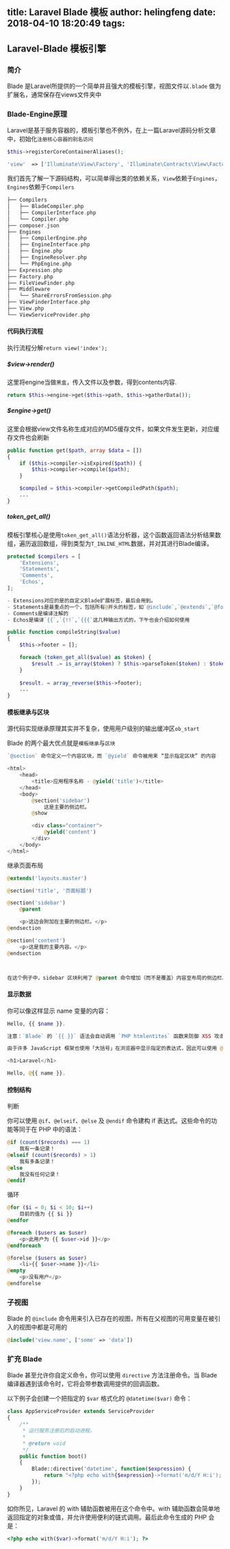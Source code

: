title: Laravel Blade 模板
author: helingfeng
date: 2018-04-10 18:20:49
tags:
---
## Laravel-Blade 模板引擎

### 简介

Blade 是Laravel所提供的一个简单并且强大的模板引擎，视图文件以`.blade` 做为扩展名，通常保存在views文件夹中

### Blade-Engine原理

Laravel是基于服务容器的，模板引擎也不例外，在上一篇Laravel源码分析文章中，初始化`注册核心容器的别名访问`

```php
$this->registerCoreContainerAliases();

'view'  => ['Illuminate\View\Factory', 'Illuminate\Contracts\View\Factory'],
```

我们首先了解一下源码结构，可以简单得出类的依赖关系，`View`依赖于`Engines`，`Engines`依赖于`Compilers`

```php
├── Compilers
│   ├── BladeCompiler.php
│   ├── CompilerInterface.php
│   └── Compiler.php
├── composer.json
├── Engines
│   ├── CompilerEngine.php
│   ├── EngineInterface.php
│   ├── Engine.php
│   ├── EngineResolver.php
│   └── PhpEngine.php
├── Expression.php
├── Factory.php
├── FileViewFinder.php
├── Middleware
│   └── ShareErrorsFromSession.php
├── ViewFinderInterface.php
├── View.php
└── ViewServiceProvider.php
```

#### 代码执行流程

执行流程分解`return view('index');`


##### $view->render()

这里将engine当做`黑盒`，传入文件以及参数，得到contents内容.

```php
return $this->engine->get($this->path, $this->gatherData());
```

##### $engine->get()

这里会根据view文件名称生成对应的MD5缓存文件，如果文件发生更新，对应缓存文件也会刷新
```php
public function get($path, array $data = [])
{
    if ($this->compiler->isExpired($path)) {
        $this->compiler->compile($path);
    }

    $compiled = $this->compiler->getCompiledPath($path);
    ...
}
```

##### token_get_all()

模板引擎核心是使用`token_get_all()`语法分析器，这个函数返回语法分析结果数组，遍历返回数组，得到类型为`T_INLINE_HTML`数据，并对其进行Blade编译。

```php
protected $compilers = [
    'Extensions',
    'Statements',
    'Comments',
    'Echos',
];
```

```php
- Extensions对应的是的自定义Blade扩展标签，最后会用到。
- Statements是最重点的一个，包括所有@开头的标签，如`@include`,`@extends`,`@foreach`
- Comments是编译注解的
- Echos是编译`{{`,`{!!`,`{{{`这几种输出方式的，下午也会介绍如何使用
```

```php
public function compileString($value)
{
    $this->footer = [];

    foreach (token_get_all($value) as $token) {
        $result .= is_array($token) ? $this->parseToken($token) : $token;
    }
    
    $result. = array_reverse($this->footer);
    ...
}
```

#### 模板继承与区块

源代码实现继承原理其实并不复杂，使用用户级别的输出缓冲区`ob_start`

Blade 的两个最大优点就是`模板继承`与`区块`

```php
`@section` 命令定义一个内容区块，而 `@yield` 命令被用来 “显示指定区块” 的内容

<html>
    <head>
        <title>应用程序名称 - @yield('title')</title>
    </head>
    <body>
        @section('sidebar')
            这是主要的侧边栏。
        @show

        <div class="container">
            @yield('content')
        </div>
    </body>
</html>
```

继承页面布局

```php
@extends('layouts.master')

@section('title', '页面标题')

@section('sidebar')
    @parent

    <p>这边会附加在主要的侧边栏。</p>
@endsection

@section('content')
    <p>这是我的主要内容。</p>
@endsection



在这个例子中，sidebar 区块利用了 @parent 命令增加（而不是覆盖）内容至布局的侧边栏。@parent 命令会在视图输出时被置换成布局的内容
```


#### 显示数据

你可以像这样显示 name 变量的内容：

```php
Hello, {{ $name }}.

注意：`Blade` 的 `{{ }}` 语法会自动调用 `PHP htmlentites` 函数来防御 XSS 攻击。

由于许多 JavaScript 框架也使用「大括号」在浏览器中显示指定的表达式，因此可以使用 @ 符号来告知 Blade 渲染引擎该表达式应该维持原样。举个例子：

<h1>Laravel</h1>

Hello, @{{ name }}.

```


#### 控制结构

判断

你可以使用 `@if`、`@elseif`、`@else` 及 `@endif` 命令建构 if 表达式。这些命令的功能等同于在 PHP 中的语法：

```php
@if (count($records) === 1)
    我有一条记录！
@elseif (count($records) > 1)
    我有多条记录！
@else
    我没有任何记录！
@endif
```

循环

```php
@for ($i = 0; $i < 10; $i++)
    目前的值为 {{ $i }}
@endfor

@foreach ($users as $user)
    <p>此用户为 {{ $user->id }}</p>
@endforeach

@forelse ($users as $user)
    <li>{{ $user->name }}</li>
@empty
    <p>没有用户</p>
@endforelse
```


### 子视图
Blade 的 `@include` 命令用来引入已存在的视图，所有在父视图的可用变量在被引入的视图中都是可用的

```php
@include('view.name', ['some' => 'data'])
```


### 扩充 Blade

Blade 甚至允许你自定义命令，你可以使用 `directive` 方法注册命令。当 Blade 编译器遇到该命令时，它将会带参数调用提供的回调函数。

以下例子会创建一个把指定的 `$var` 格式化的 `@datetime($var)` 命令：

```php
class AppServiceProvider extends ServiceProvider
{
    /**
     * 运行服务注册后的启动进程。
     *
     * @return void
     */
    public function boot()
    {
        Blade::directive('datetime', function($expression) {
            return "<?php echo with{$expression}->format('m/d/Y H:i'); ?>";
        });
    }
}
```

如你所见，Laravel 的 with 辅助函数被用在这个命令中。with 辅助函数会简单地返回指定的对象或值，并允许使用便利的链式调用。最后此命令生成的 PHP 会是：

```php
<?php echo with($var)->format('m/d/Y H:i'); ?>
```